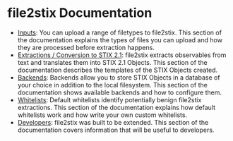 # file2stix Documentation

* [Inputs](inputs.md): You can upload a range of filetypes to file2stix. This section of the documentation explains the types of files you can upload and how they are processed before extraction happens.
* [Extractions / Conversion to STIX 2.1](extractions.md): file2stix extracts observables from text and translates them into STIX 2.1 Objects. This section of the documentation describes the templates of the STIX Objects created.
* [Backends](backends.md): Backends allow you to store STIX Objects in a database of your choice in addition to the local filesystem. This section of the documentation shows available backends and how to configure them.
* [Whitelists](whitelists.md): Default whitelists identify potentially benign file2stix extractions. This section of the documentation explains how default whitelists work and how write your own custom whitelists.
* [Developers](developers.md): file2stix was built to be extended. This section of the documentation covers information that will be useful to developers.